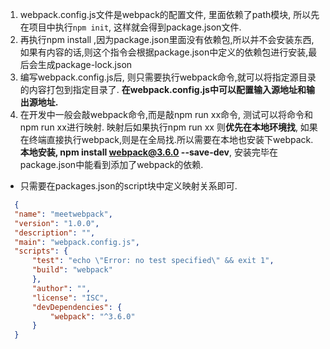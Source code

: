 1. webpack.config.js文件是webpack的配置文件, 里面依赖了path模块, 所以先在项目中执行`npm init`, 这样就会得到package.json文件.
2. 再执行npm install ,因为package.json里面没有依赖包,所以并不会安装东西,如果有内容的话,则这个指令会根据package.json中定义的依赖包进行安装,最后会生成package-lock.json
3. 编写webpack.config.js后, 则只需要执行webpack命令,就可以将指定源目录的内容打包到指定目录了. **在webpack.config.js中可以配置输入源地址和输出源地址.**
4. 在开发中一般会敲webpack命令,而是敲npm run xx命令, 测试可以将命令和npm run xx进行映射. 映射后如果执行npm run xx 则**优先在本地环境找**, 如果在终端直接执行webpack,则是在全局找.所以需要在本地也安装下webpack. **本地安装, npm install webpack@3.6.0 --save-dev**, 安装完毕在package.json中能看到添加了webpack的依赖.
  * 只需要在packages.json的script块中定义映射关系即可.
  ```json
    {
    "name": "meetwebpack",
    "version": "1.0.0",
    "description": "",
    "main": "webpack.config.js",
    "scripts": {
        "test": "echo \"Error: no test specified\" && exit 1",
        "build": "webpack"
        },
        "author": "",
        "license": "ISC",
        "devDependencies": {
            "webpack": "^3.6.0"
        }
    }
  ```